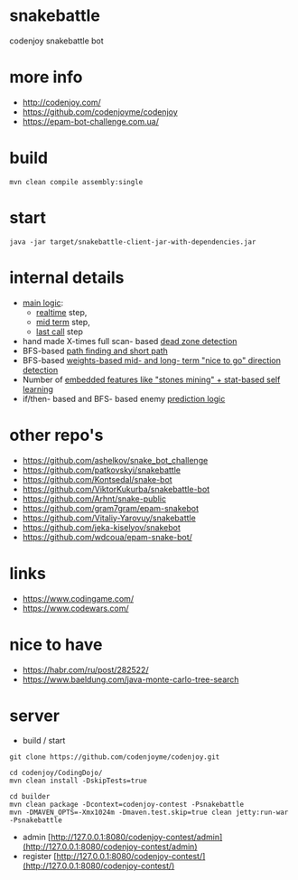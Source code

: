 # snakebattle
codenjoy snakebattle bot

# more info
- http://codenjoy.com/
- https://github.com/codenjoyme/codenjoy
- https://epam-bot-challenge.com.ua/

# build
```
mvn clean compile assembly:single
```

# start
```
java -jar target/snakebattle-client-jar-with-dependencies.jar
```

# internal details
- [main logic](https://github.com/illya13/snakebattle/blob/master/src/main/java/com/github/illya13/snakebattle/Solver.java#L50):
    - [realtime](https://github.com/illya13/snakebattle/blob/master/src/main/java/com/github/illya13/snakebattle/Solver.java#L65) step,
    - [mid term](https://github.com/illya13/snakebattle/blob/master/src/main/java/com/github/illya13/snakebattle/Solver.java#L132) step,
    - [last call](https://github.com/illya13/snakebattle/blob/master/src/main/java/com/github/illya13/snakebattle/Solver.java#L217) step
- hand made X-times full scan- based [dead zone detection](https://github.com/illya13/snakebattle/blob/master/src/main/java/com/github/illya13/snakebattle/Board.java#L111)
- BFS-based [path finding and short path](https://github.com/illya13/snakebattle/blob/master/src/main/java/com/github/illya13/snakebattle/BFS.java#L36)
- BFS-based [weights-based mid- and long- term "nice to go" direction detection](https://github.com/illya13/snakebattle/blob/master/src/main/java/com/github/illya13/snakebattle/BFS.java#L36)
- Number of [embedded features like "stones mining" + stat-based self learning](https://github.com/illya13/snakebattle/blob/master/src/main/java/com/github/illya13/snakebattle/Learning.java)
- if/then- based and BFS- based enemy [prediction logic](https://github.com/illya13/snakebattle/blob/master/src/main/java/com/github/illya13/snakebattle/SolverHelperImpl.java#L31)

# other repo's
- https://github.com/ashelkov/snake_bot_challenge
- https://github.com/patkovskyi/snakebattle
- https://github.com/Kontsedal/snake-bot
- https://github.com/ViktorKukurba/snakebattle-bot
- https://github.com/Arhnt/snake-public
- https://github.com/gram7gram/epam-snakebot
- https://github.com/Vitaliy-Yarovuy/snakebattle
- https://github.com/jeka-kiselyov/snakebot
- https://github.com/wdcoua/epam-snake-bot/

# links
- https://www.codingame.com/
- https://www.codewars.com/

# nice to have
- https://habr.com/ru/post/282522/
- https://www.baeldung.com/java-monte-carlo-tree-search

# server
- build / start
```
git clone https://github.com/codenjoyme/codenjoy.git

cd codenjoy/CodingDojo/
mvn clean install -DskipTests=true

cd builder
mvn clean package -Dcontext=codenjoy-contest -Psnakebattle
mvn -DMAVEN_OPTS=-Xmx1024m -Dmaven.test.skip=true clean jetty:run-war -Psnakebattle
```
- admin [http://127.0.0.1:8080/codenjoy-contest/admin](http://127.0.0.1:8080/codenjoy-contest/admin)
- register [http://127.0.0.1:8080/codenjoy-contest/](http://127.0.0.1:8080/codenjoy-contest/) 